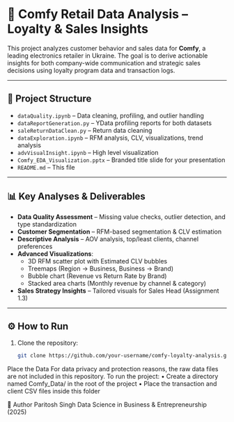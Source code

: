 # 🛒 Comfy Retail Data Analysis – Loyalty & Sales Insights

This project analyzes customer behavior and sales data for **Comfy**, a leading electronics retailer in Ukraine. The goal is to derive actionable insights for both company-wide communication and strategic sales decisions using loyalty program data and transaction logs.

---

## 📁 Project Structure

- `dataQuality.ipynb` – Data cleaning, profiling, and outlier handling
- `dataReportGeneration.py` – YData profiling reports for both datasets
- `saleReturnDataClean.py` – Return data cleaning
- `dataExploration.ipynb` – RFM analysis, CLV, visualizations, trend analysis
- `advVisualInsight.ipynb` – High level visualization
- `Comfy_EDA_Visualization.pptx` – Branded title slide for your presentation
- `README.md` – This file

---

## 📊 Key Analyses & Deliverables

- **Data Quality Assessment** – Missing value checks, outlier detection, and type standardization
- **Customer Segmentation** – RFM-based segmentation & CLV estimation
- **Descriptive Analysis** – AOV analysis, top/least clients, channel preferences
- **Advanced Visualizations**:
  - 3D RFM scatter plot with Estimated CLV bubbles
  - Treemaps (Region → Business, Business → Brand)
  - Bubble chart (Revenue vs Return Rate by Brand)
  - Stacked area charts (Monthly revenue by channel & category)
- **Sales Strategy Insights** – Tailored visuals for Sales Head (Assignment 1.3)

---

## ⚙️ How to Run

1. Clone the repository:
   ```bash
   git clone https://github.com/your-username/comfy-loyalty-analysis.git
Place the Data
For data privacy and protection reasons, the raw data files are not included in this repository.
To run the project:
	•	Create a directory named Comfy_Data/ in the root of the project
	•	Place the transaction and client CSV files inside this folder

🧠 Author
Paritosh Singh
Data Science in Business & Entrepreneurship (2025)